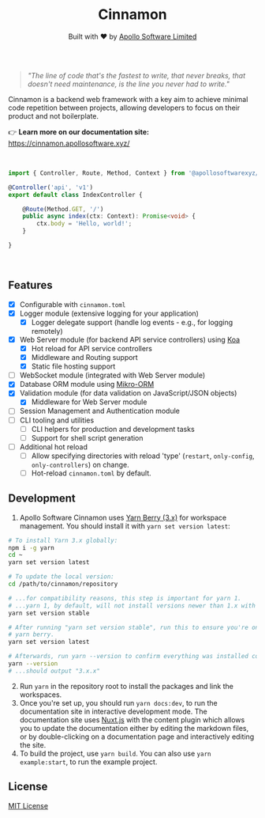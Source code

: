 <h1 align="center">Cinnamon</h1>
<p align="center">
    Built with ❤︎ by <a href="https://apollosoftware.xyz/">Apollo Software Limited</a>
</p>

<br><br>

> _"The line of code that's the fastest to write, that never breaks, that doesn't need maintenance, is the line you never had to write."_

Cinnamon is a backend web framework with a key aim to achieve minimal code repetition between projects, allowing developers to focus on their product and not boilerplate.

👉 **Learn more on our documentation site:**
https://cinnamon.apollosoftware.xyz/

<br>

```ts
import { Controller, Route, Method, Context } from '@apollosoftwarexyz/cinnamon';

@Controller('api', 'v1')
export default class IndexController {

    @Route(Method.GET, '/')
    public async index(ctx: Context): Promise<void> {
        ctx.body = 'Hello, world!';
    }

}
```

<br>

## Features
- [x] Configurable with `cinnamon.toml`
- [x] Logger module (extensive logging for your application)
    - [x] Logger delegate support (handle log events - e.g., for logging remotely)
- [x] Web Server module (for backend API service controllers) using [Koa](https://github.com/koajs)
    - [x] Hot reload for API service controllers
    - [x] Middleware and Routing support
    - [x] Static file hosting support
- [ ] WebSocket module (integrated with Web Server module)
- [x] Database ORM module using [Mikro-ORM](https://mikro-orm.io)
- [x] Validation module (for data validation on JavaScript/JSON objects)
    - [x] Middleware for Web Server module
- [ ] Session Management and Authentication module
- [ ] CLI tooling and utilities
    - [ ] CLI helpers for production and development tasks
    - [ ] Support for shell script generation
- [ ] Additional hot reload
  - [ ] Allow specifying directories with reload 'type' (`restart`, `only-config`, `only-controllers`) on change.
  - [ ] Hot-reload `cinnamon.toml` by default.

## Development
1. Apollo Software Cinnamon uses [Yarn Berry (3.x)](https://yarnpkg.com/getting-started/install) for workspace management. You should install it with `yarn set version latest`:
  ```bash
  # To install Yarn 3.x globally:
  npm i -g yarn
  cd ~
  yarn set version latest
  
  # To update the local version:
  cd /path/to/cinnamon/repository
  
  # ...for compatibility reasons, this step is important for yarn 1.
  # ...yarn 1, by default, will not install versions newer than 1.x with "yarn set version latest"
  yarn set version stable
  
  # After running "yarn set version stable", run this to ensure you're on the latest release of
  # yarn berry.
  yarn set version latest
  
  # Afterwards, run yarn --version to confirm everything was installed correctly.
  yarn --version
  # ...should output "3.x.x"
  ```
2. Run `yarn` in the repository root to install the packages and link the workspaces.
3. Once you're set up, you should run `yarn docs:dev`, to run the documentation site in interactive development mode. The documentation site uses [Nuxt.js](https://nuxtjs.org) with the content plugin which allows you to update the documentation either by editing the markdown files, or by double-clicking on a documentation page and interactively editing the site.
4. To build the project, use `yarn build`. You can also use `yarn example:start`, to run the example project.

## License
[MIT License](LICENSE.md)
